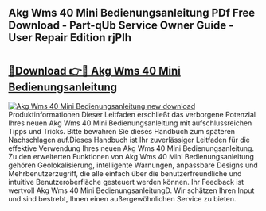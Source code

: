 ## Akg Wms 40 Mini Bedienungsanleitung PDf Free Download - Part-qUb Service Owner Guide - User Repair Edition rjPIh

# <h2><a href="http://df1977.blite.top/?on=Akg+Wms+40+Mini+Bedienungsanleitung">🔗Download 👉🔴 Akg Wms 40 Mini Bedienungsanleitung</a></h2>

[![Akg Wms 40 Mini Bedienungsanleitung new download](https://i.imgur.com/lujVjoI.png)](http://df1977.blite.top/?on=Akg+Wms+40+Mini+Bedienungsanleitung)
Produktinformationen Dieser Leitfaden erschließt das verborgene Potenzial Ihres neuen Akg Wms 40 Mini Bedienungsanleitung mit aufschlussreichen Tipps und Tricks. Bitte bewahren Sie dieses Handbuch zum späteren Nachschlagen auf.Dieses Handbuch ist Ihr zuverlässiger Leitfaden für die effektive Verwendung Ihres neuen Akg Wms 40 Mini Bedienungsanleitung. Zu den erweiterten Funktionen von Akg Wms 40 Mini Bedienungsanleitung gehören Geolokalisierung, intelligente Warnungen, anpassbare Designs und Mehrbenutzerzugriff, die alle einfach über die benutzerfreundliche und intuitive Benutzeroberfläche gesteuert werden können. Ihr Feedback ist wertvoll Akg Wms 40 Mini BedienungsanleitungD. Wir schätzen Ihren Input und sind bestrebt, Ihnen einen außergewöhnlichen Service zu bieten.
